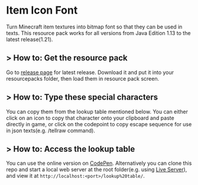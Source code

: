 # Item Icon Font
Turn Minecraft item textures into bitmap font so that they can be used in texts. This resource pack works for all versions from Java Edition 1.13 to the latest release(1.21).

## > How to: Get the resource pack
Go to [release page]() for latest release. Download it and put it into your resourcepacks folder, then load them in resource pack screen.

## > How to: Type these special characters
You can copy them from the lookup table mentioned below. You can either click on an icon to copy that character onto your clipboard and paste directly in game, or click on the codepoint to copy escape sequence for use in json texts(e.g. /tellraw command).

## > How to: Access the lookup table
You can use the online version on [CodePen](https://codepen.io/devbobcorn/pen/MWByWyY?editors=1010). Alternatively you can clone this repo and start a local web server at the root folder(e.g. using [Live Server](https://marketplace.visualstudio.com/items?itemName=ritwickdey.LiveServer)), and view it at `http://localhost:<port>/lookup%20table/`.